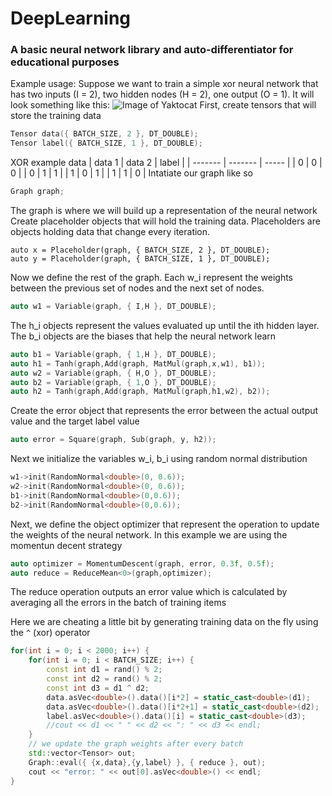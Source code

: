 # DeepLearning
### A basic neural network library and auto-differentiator for educational purposes

Example usage:
Suppose we want to train a simple xor neural network that has two inputs (I = 2), two hidden nodes (H = 2), one output (O = 1).
It will look something like this:
![Image of Yaktocat](https://i.stack.imgur.com/hDsUW.png)
First, create tensors that will store the training data
```c++
Tensor data({ BATCH_SIZE, 2 }, DT_DOUBLE);
Tensor label({ BATCH_SIZE, 1 }, DT_DOUBLE);
```
XOR example data
| data 1 | data 2 | label |
| ------- | ------- | ----- |
| 0 | 0 | 0 |
| 0 | 1 | 1 |
| 1 | 0 | 1 |
| 1 | 1 | 0 |
Intatiate our graph like so
```c++
Graph graph;
```
The graph is where we will build up a representation of the neural network
Create placeholder objects that will hold the training data. Placeholders are objects holding data that change every iteration.
```
auto x = Placeholder(graph, { BATCH_SIZE, 2 }, DT_DOUBLE);
auto y = Placeholder(graph, { BATCH_SIZE, 1 }, DT_DOUBLE);
```
Now we define the rest of the graph. 
Each w_i represent the weights between the previous set of nodes and the next set of nodes.
```c++
auto w1 = Variable(graph, { I,H }, DT_DOUBLE);
```
The h_i objects represent the values evaluated up until the ith hidden layer. The b_i objects are the biases that help the neural network learn
```c++
auto b1 = Variable(graph, { 1,H }, DT_DOUBLE);
auto h1 = Tanh(graph,Add(graph, MatMul(graph,x,w1), b1));
auto w2 = Variable(graph, { H,O }, DT_DOUBLE);
auto b2 = Variable(graph, { 1,O }, DT_DOUBLE);
auto h2 = Tanh(graph,Add(graph, MatMul(graph,h1,w2), b2));
```
Create the error object that represents the error between the actual output value and the target label value
```c++
auto error = Square(graph, Sub(graph, y, h2));
```
Next we initialize the variables w_i, b_i using random normal distribution
```c++
w1->init(RandomNormal<double>(0, 0.6));
w2->init(RandomNormal<double>(0, 0.6));
b1->init(RandomNormal<double>(0,0.6));
b2->init(RandomNormal<double>(0,0.6));
```
Next, we define the object optimizer that represent the operation to update the weights of the neural network. In this example we are using the momentun decent strategy
```c++
auto optimizer = MomentumDescent(graph, error, 0.3f, 0.5f);
auto reduce = ReduceMean<0>(graph,optimizer);
```
The reduce operation outputs an error value which is calculated by averaging all the errors in the batch of training items

Here we are cheating a little bit by generating training data on the fly using the `^` (xor) operator
```c++
for(int i = 0; i < 2000; i++) {
    for(int i = 0; i < BATCH_SIZE; i++) {
        const int d1 = rand() % 2;
        const int d2 = rand() % 2;
        const int d3 = d1 ^ d2;
        data.asVec<double>().data()[i*2] = static_cast<double>(d1);
        data.asVec<double>().data()[i*2+1] = static_cast<double>(d2);
        label.asVec<double>().data()[i] = static_cast<double>(d3);
        //cout << d1 << " " << d2 << ": " << d3 << endl;
    }
    // we update the graph weights after every batch
    std::vector<Tensor> out;
    Graph::eval({ {x,data},{y,label} }, { reduce }, out);
    cout << "error: " << out[0].asVec<double>() << endl;
}
```
